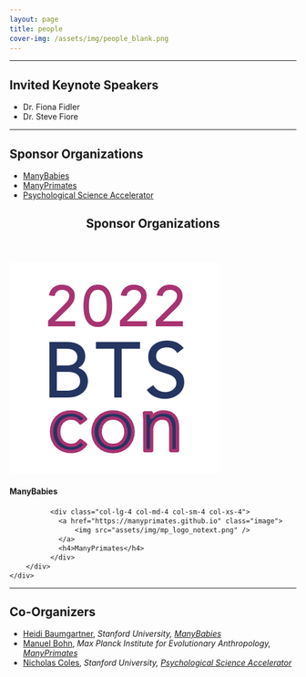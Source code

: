 ```yaml
---
layout: page
title: people
cover-img: /assets/img/people_blank.png
---
```



***
## Invited Keynote Speakers
* Dr. Fiona Fidler
* Dr. Steve Fiore

***
## Sponsor Organizations
* [ManyBabies](https://manybabies.github.io)
* [ManyPrimates](https://manyprimates.github.io)
* [Psychological Science Accelerator](https://psysciacc.org)


<!-- Section 
<section>
	<header class="major">
		<h2>Sponsor Organizations</h2>
	</header>
	<div class="container">
		<div class="row justify-content-around">
        <div class="col-lg-4 col-md-4 col-sm-4 col-xs-4">
			<a href="https://manybabies.github.io" class="image"><img src="assets/img/MB_logo.png" alt="" /></a>
			<h3>ManyBabies</h3>
		</div>
		<article>
			<a href="{{ 'pilot' | absolute_url }}" class="image"><img src="assets/img/mp_logo_notext.png" alt="" /></a>
			<h3>ManyPrimates</h3>
			<p>MP placeholder text </p>
			<ul class="actions">
				<li><a href="{{ 'pilot' | absolute_url }}" class="button">Learn more</a></li>
			</ul>
		</article>
		<article>
			<a href="{{ 'mp1' | absolute_url }}" class="image"><img src="assets/img/psa_logo.png" alt="" /></a>
			<h3>Psychological Science Accelerator</h3>
			<p>PSA placeholder text</p>
			<ul class="actions">
				<li><a href="{{ 'mp1' | absolute_url }}" class="button">Learn more</a></li>
			</ul>
		</div>
	</div>
</section>
-->

<section>
	<header class="major">
		<h2>Sponsor Organizations</h2>
	</header>
  <div class="container">
		<div class="row justify-content-around">
        <div class="col-lg-4 col-md-4 col-sm-4 col-xs-4">
          <img src="assets/img/BTSCon2022_avatar.png" />
          <h4>ManyBabies</h4>
    		</div>

			  <div class="col-lg-4 col-md-4 col-sm-4 col-xs-4">
			    <a href="https://manyprimates.github.io" class="image">
				    <img src="assets/img/mp_logo_notext.png" />
			    </a>
			    <h4>ManyPrimates</h4>
			  </div>
		</div>
	</div>
</section>


***
## Co-Organizers
* [Heidi Baumgartner](https://profiles.stanford.edu/heidi-baumgartner), *Stanford University, [ManyBabies](https://manybabies.github.io)*
* [Manuel Bohn](https://manuelbohn.github.io), *Max Planck Institute for Evolutionary Anthropology, [ManyPrimates](https://manyprimates.github.io)*
* [Nicholas Coles](https://hai.stanford.edu/people/nicholas-coles), *Stanford University, [Psychological Science Accelerator](https://psysciacc.org)*